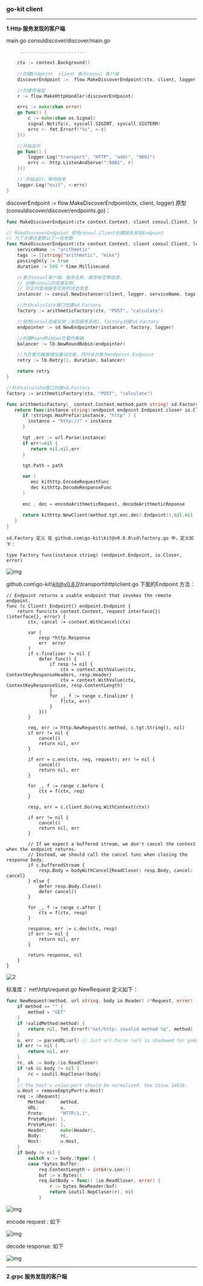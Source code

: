 ### **go-kit client**  

------

**1.Http  服务发现的客户端**          

main.go    consuldiscover/discover/main.go

```go
     ........................

	ctx := context.Background()
                              
	//创建Endpoint  client 表示consul 客户端
	discoverEndpoint :=  flow.MakeDiscoverEndpoint(ctx, client, logger)

	//创建传输层
	r := flow.MakeHttpHandler(discoverEndpoint)

	errc := make(chan error)
	go func() {
		c := make(chan os.Signal)
		signal.Notify(c, syscall.SIGINT, syscall.SIGTERM)
		errc <- fmt.Errorf("%s", <-c)
	}()

	//开始监听
	go func() {
		logger.Log("transport", "HTTP", "addr", "9001")
		errc <- http.ListenAndServe(":9001", r)
	}()

	// 开始运行，等待结束
	logger.Log("exit", <-errc)
}
```

discoverEndpoint :=  flow.MakeDiscoverEndpoint(ctx, client, logger)    原型(consuldiscover/discover/endpoints.go)：    

```go
func MakeDiscoverEndpoint(ctx context.Context, client consul.Client, logger log.Logger) endpoint.Endpoint 

// MakeDiscoverEndpoint 使用consul.Client创建服务发现Endpoint
// 为了方便这里默认了一些参数
func MakeDiscoverEndpoint(ctx context.Context, client consul.Client, logger log.Logger) endpoint.Endpoint {
	serviceName := "arithmetic"
	tags := []string{"arithmetic", "mike"}
	passingOnly := true
	duration := 500 * time.Millisecond

	//基于consul客户端、服务名称、服务标签等信息，
	// 创建consul的连接实例，
	// 可实时查询服务实例的状态信息
	instancer := consul.NewInstancer(client, logger, serviceName, tags, passingOnly)

	//针对calculate接口创建sd.Factory
	factory := arithmeticFactory(ctx, "POST", "calculate")

	//使用consul连接实例（发现服务系统）、factory创建sd.Factory
	endpointer := sd.NewEndpointer(instancer, factory, logger)

	//创建RoundRibbon负载均衡器
	balancer := lb.NewRoundRobin(endpointer)

	//为负载均衡器增加重试功能，同时该对象为endpoint.Endpoint
	retry := lb.Retry(1, duration, balancer)

	return retry
}
```

```go
//针对calculate接口创建sd.Factory
factory := arithmeticFactory(ctx, "POST", "calculate")
```

```go
func arithmeticFactory(_ context.Context,method,path string) sd.Factory{
   return func(instance string)(endpoint endpoint.Endpoint,closer io.Closer,err error) {
      if !strings.HasPrefix(instance, "http" ) {
        instance = "http://" + instance
      }

      tgt ,err := url.Parse(instance)
      if err!=nil {
         return nil,nil,err
      }

      tgt.Path = path

      var (
         enc kithttp.EncodeRequestFunc
         dec kithttp.DecodeResponseFunc
      )

      enc , dec = encodeArithmeticRequest, decodeArithmeticReponse

      return kithttp.NewClient(method,tgt,enc,dec).Endpoint(),nil,nil
   }
}
```

```
sd.Factory 定义 在 github.com\go-kit\kit@v0.8.0\sd\factory.go 中，定义如下：
```

```
type Factory func(instance string) (endpoint.Endpoint, io.Closer, error)
```

![img](https://github.com/superufo/go-kit0001/blob/master/img/1.png)

github.com\go-kit\kit@v0.8.0\transport\http\client.go 下面的Endpoint 方法：

```
// Endpoint returns a usable endpoint that invokes the remote endpoint.
func (c Client) Endpoint() endpoint.Endpoint {
	return func(ctx context.Context, request interface{}) (interface{}, error) {
		ctx, cancel := context.WithCancel(ctx)

		var (
			resp *http.Response
			err  error
		)
		if c.finalizer != nil {
			defer func() {
				if resp != nil {
					ctx = context.WithValue(ctx, ContextKeyResponseHeaders, resp.Header)
					ctx = context.WithValue(ctx, ContextKeyResponseSize, resp.ContentLength)
				}
				for _, f := range c.finalizer {
					f(ctx, err)
				}
			}()
		}

		req, err := http.NewRequest(c.method, c.tgt.String(), nil)
		if err != nil {
			cancel()
			return nil, err
		}

		if err = c.enc(ctx, req, request); err != nil {
			cancel()
			return nil, err
		}

		for _, f := range c.before {
			ctx = f(ctx, req)
		}

		resp, err = c.client.Do(req.WithContext(ctx))

		if err != nil {
			cancel()
			return nil, err
		}

		// If we expect a buffered stream, we don't cancel the context when the endpoint returns.
		// Instead, we should call the cancel func when closing the response body.
		if c.bufferedStream {
			resp.Body = bodyWithCancel{ReadCloser: resp.Body, cancel: cancel}
		} else {
			defer resp.Body.Close()
			defer cancel()
		}

		for _, f := range c.after {
			ctx = f(ctx, resp)
		}

		response, err := c.dec(ctx, resp)
		if err != nil {
			return nil, err
		}

		return response, nil
	}
}
```

![2](<https://github.com/superufo/go-kit0001/blob/master/img/2.png>)



 标准库： net\http\request.go  NewRequest 定义如下：

```go
func NewRequest(method, url string, body io.Reader) (*Request, error) {
	if method == "" {
		method = "GET"
	}
	if !validMethod(method) {
		return nil, fmt.Errorf("net/http: invalid method %q", method)
	}
	u, err := parseURL(url) // Just url.Parse (url is shadowed for godoc).
	if err != nil {
		return nil, err
	}
	rc, ok := body.(io.ReadCloser)
	if !ok && body != nil {
		rc = ioutil.NopCloser(body)
	}
	// The host's colon:port should be normalized. See Issue 14836.
	u.Host = removeEmptyPort(u.Host)
	req := &Request{
		Method:     method,
		URL:        u,
		Proto:      "HTTP/1.1",
		ProtoMajor: 1,
		ProtoMinor: 1,
		Header:     make(Header),
		Body:       rc,
		Host:       u.Host,
	}
	if body != nil {
		switch v := body.(type) {
		case *bytes.Buffer:
			req.ContentLength = int64(v.Len())
			buf := v.Bytes()
			req.GetBody = func() (io.ReadCloser, error) {
				r := bytes.NewReader(buf)
				return ioutil.NopCloser(r), nil
			}
```

![img](<https://github.com/superufo/go-kit0001/blob/master/img/3.png>)

encode request : 如下

![img](<https://github.com/superufo/go-kit0001/blob/master/img/4.png>)

decode response: 如下

![img](<https://github.com/superufo/go-kit0001/blob/master/img/5.png>)



------

**2.grpc 服务发现的客户端**      

